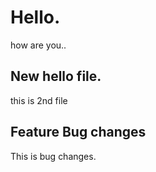 # Hello. 
how are you..

## New hello file.
this is 2nd file

## Feature Bug changes
This is bug changes.